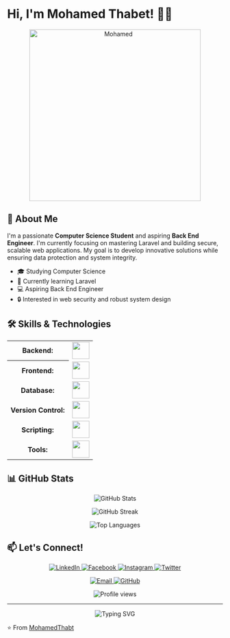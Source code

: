 # Hi, I'm Mohamed Thabet! 👋✨

<p align="center">
  <img width="400" src="https://github.com/Adam-pw/Adam-pw/blob/main/animation_500_kxa883sd.gif" alt="Mohamed" />
</p>

## 🚀 About Me

I'm a passionate **Computer Science Student** and aspiring **Back End Engineer**. I'm currently focusing on mastering Laravel and building secure, scalable web applications. My goal is to develop innovative solutions while ensuring data protection and system integrity.

- 🎓 Studying Computer Science
- 🌱 Currently learning Laravel
- 💻 Aspiring Back End Engineer
- 🔒 Interested in web security and robust system design

## 🛠️ Skills & Technologies

<table>
    <tr>
        <th style="font-weight: bold; padding-right: 10px; vertical-align: center; border: none;">Backend:</th>
        <td><img height="40" src="https://skillicons.dev/icons?i=php,laravel"/></td>
    </tr>
    <tr>
        <th style="font-weight: bold; padding-right: 10px; vertical-align: center;">Frontend:</th>
        <td><img height="40" src="https://skillicons.dev/icons?i=bootstrap,html,css,js"/></td>
    </tr>
    <tr>
        <th style="font-weight: bold; padding-right: 10px; vertical-align: center; border: none;">Database:</th>
        <td><img height="40" src="https://skillicons.dev/icons?i=mysql,mongodb,redis"/></td>
    </tr>
    <tr>
        <th style="font-weight: bold; padding-right: 10px; vertical-align: center; border: none;">Version Control:</th>
        <td><img height="40" src="https://skillicons.dev/icons?i=github,git"/></td>
    </tr>
    <tr>
        <th style="font-weight: bold; padding-right: 10px; vertical-align: center; border: none;">Scripting:</th>
        <td><img height="40" src="https://skillicons.dev/icons?i=bash"/></td>
    </tr>
    <tr>
        <th style="font-weight: bold; padding-right: 10px; vertical-align: center; border: none;">Tools:</th>
        <td><img height="40" src="https://skillicons.dev/icons?i=vscode,docker"/></td>
    </tr>
</table>

## 📊 GitHub Stats

<p align="center">
  <img src="https://github-readme-stats.vercel.app/api?username=MohamedThabt&show_icons=true&count_private=true&theme=dark" alt="GitHub Stats" />
</p>

<p align="center">
  <img src="https://github-readme-streak-stats.herokuapp.com/?user=MohamedThabt&theme=dark" alt="GitHub Streak" />
</p>

<p align="center">
  <img src="https://github-readme-stats.vercel.app/api/top-langs/?username=MohamedThabt&layout=compact&theme=dark" alt="Top Languages" />
</p>


## 📫 Let's Connect!

<p align="center">
  <a href="https://www.linkedin.com/in/mohamed-thabet-5694462a0" target="_blank">
    <img src="https://img.shields.io/badge/LinkedIn-0077B5?style=for-the-badge&logo=linkedin&logoColor=white" alt="LinkedIn"/>
  </a>
  <a href="https://www.facebook.com/mohamed.thabet.545" target="_blank">
    <img src="https://img.shields.io/badge/Facebook-1877F2?style=for-the-badge&logo=facebook&logoColor=white" alt="Facebook"/>
  </a>
  <a href="https://www.instagram.com/m7mad_thabet/" target="_blank">
    <img src="https://img.shields.io/badge/Instagram-E4405F?style=for-the-badge&logo=instagram&logoColor=white" alt="Instagram"/>
  </a>
  <a href="https://twitter.com/Mohamed13546660" target="_blank">
    <img src="https://img.shields.io/badge/Twitter-1DA1F2?style=for-the-badge&logo=twitter&logoColor=white" alt="Twitter"/>
  </a>
</p>

<p align="center">
  <a href="mohamedthabetthabet36@gmail.com">
    <img src="https://img.shields.io/badge/Email-D14836?style=for-the-badge&logo=gmail&logoColor=white" alt="Email"/>
  </a>
  <a href="https://github.com/MohamedThabt" target="_blank">
    <img src="https://img.shields.io/badge/GitHub-100000?style=for-the-badge&logo=github&logoColor=white" alt="GitHub"/>
  </a>
</p>

<p align="center">
  <img src="https://komarev.com/ghpvc/?username=MohamedThabt&color=blueviolet&style=flat-square&label=Profile+Views" alt="Profile views"/>
</p>

---

<p align="center">
  <img src="https://readme-typing-svg.herokuapp.com?font=Fira+Code&pause=1000&color=2E9AE1&center=true&vCenter=true&width=435&lines=Always+learning%2C+always+growing;Passionate+about+web+development;Building+the+future+with+code" alt="Typing SVG" />
</p>

⭐️ From [MohamedThabt](https://github.com/MohamedThabt)
